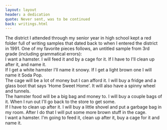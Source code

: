 ```yaml
---
layout: layout
header: a dedication
quote: Never sent, was to be continued
back: writings.html
---
```


The district I attended through my senior year in high school kept a red folder full of writing samples that dated back to when I entered the district in 1991. One of my favorite pieces follows, an untitled sample from 3rd grade (including grammatical errors):<br/>I want a hamster. I will feed it and by a cage for it. If I have to I'll clean up after it, and name it.<br/>
If I get a white hamster I'll name it snowy. If I get a light brown one I will name it Soda Pop.<br/>The cage will be a lot of money but I can afford it. I will buy a fridge and a glass boot that says 'Home Sweet Home'. It will also have a spinny wheel and tunnels.<br/>The hamster food will be a big bag and money to. I will buy a couple bags of it. When I run out I'll go back to the store to get some.<br/>If I have to clean up after it. I will buy a little shovel and put a garbage bag in my room. After I do that I will put some more brown stuff in the cage.<br/>I want a hamster. I'm going to feed it, clean up after it, buy a cage for it and name it.